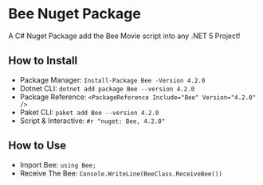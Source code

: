 # Bee Nuget Package
A C# Nuget Package add the Bee Movie script into any .NET 5 Project!

## How to Install
* Package Manager: `Install-Package Bee -Version 4.2.0`
* Dotnet CLI: `dotnet add package Bee --version 4.2.0`
* Package Reference: `<PackageReference Include="Bee" Version="4.2.0" />`
* Paket CLI: `paket add Bee --version 4.2.0`
* Script & Interactive: `#r "nuget: Bee, 4.2.0"`

## How to Use
* Import Bee: `using Bee;`
* Receive The Bee: `Console.WriteLine(BeeClass.ReceiveBee())`
